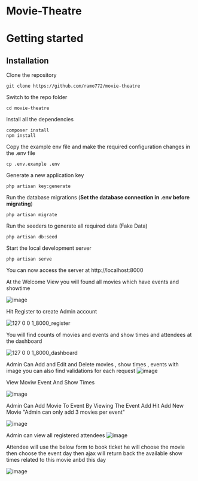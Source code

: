 # Movie-Theatre

# Getting started

## Installation

Clone the repository

    git clone https://github.com/ramo772/movie-theatre

Switch to the repo folder

    cd movie-theatre
    
Install all the dependencies 

    composer install
    npm install

Copy the example env file and make the required configuration changes in the .env file

    cp .env.example .env


Generate a new application key

    php artisan key:generate

Run the database migrations (**Set the database connection in .env before migrating**)

    php artisan migrate
    
Run the seeders to generate all required data (Fake Data)

    php artisan db:seed


Start the local development server

    php artisan serve
    


You can now access the server at http://localhost:8000

At the Welcome View you will found all movies which have events and showtime

![image](https://user-images.githubusercontent.com/76254252/222986166-87a7d8cb-bf9e-4060-a42d-3a65ab606dbb.png)


Hit Register to create Admin account

![127 0 0 1_8000_register](https://user-images.githubusercontent.com/76254252/222985649-489a993a-aa48-45b9-b1a4-5c063421b563.png)

You will find counts of movies and events and show times and attendees at the dashboard 

![127 0 0 1_8000_dashboard](https://user-images.githubusercontent.com/76254252/222985732-49fe9a03-99b0-4c60-ac6a-6737bfa88fdb.png)

Admin Can Add and Edit and Delete  movies , show times , events  with image you can also find validations for each request
![image](https://user-images.githubusercontent.com/76254252/222986311-c051faec-b62f-4678-9f25-685d469acda9.png)

View Moviw Event And Show Times

![image](https://user-images.githubusercontent.com/76254252/222986353-315974a8-1041-45d5-a23c-838129ae4513.png)


Admin Can Add Movie To Event By Viewing The Event Add Hit Add New Movie "Admin can only add 3 movies per event"

![image](https://user-images.githubusercontent.com/76254252/222986465-30b44396-21bc-4cbf-8840-d862e77b6847.png)

Admin can view all registered attendees 
![image](https://user-images.githubusercontent.com/76254252/222986500-74a8e290-8a24-46c9-ba1e-1b662fcbfbfd.png)

Attendee will use the below form to book ticket he will choose the movie then choose the event day then ajax will return back the available show times related to this movie anbd this day 

![image](https://user-images.githubusercontent.com/76254252/222986526-e3cfa6f4-400f-4885-b3d8-49281a9c5c2b.png)




